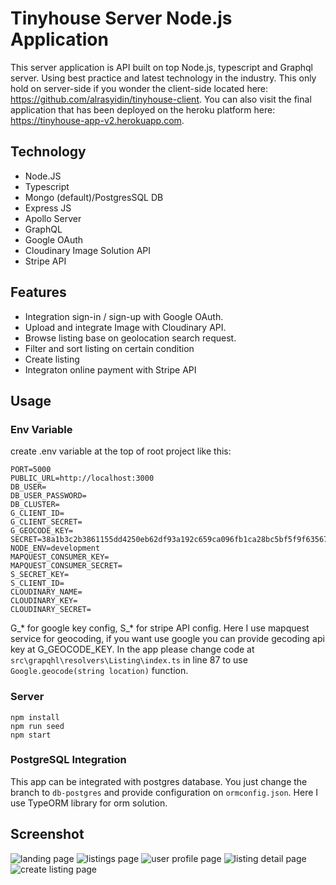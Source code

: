 # Tinyhouse Server Node.js Application
This server application is API built on top Node.js, typescript and Graphql server. Using best practice and latest technology in the industry. This only hold on server-side if you wonder the client-side located here: https://github.com/alrasyidin/tinyhouse-client. You can also visit the final application that has been deployed on the heroku platform here: https://tinyhouse-app-v2.herokuapp.com.
 
## Technology

- Node.JS
- Typescript
- Mongo (default)/PostgresSQL DB 
- Express JS
- Apollo Server
- GraphQL
- Google OAuth
- Cloudinary Image Solution API
- Stripe API

## Features

- Integration sign-in / sign-up with Google OAuth.
- Upload and integrate Image with Cloudinary API.
- Browse listing base on geolocation search request.
- Filter and sort listing on certain condition
- Create listing
- Integraton online payment with Stripe API

## Usage

### Env Variable

create .env variable at the top of root project like this:

```
PORT=5000
PUBLIC_URL=http://localhost:3000
DB_USER=
DB_USER_PASSWORD=
DB_CLUSTER=
G_CLIENT_ID=
G_CLIENT_SECRET=
G_GEOCODE_KEY=
SECRET=38a1b3c2b3861155dd4250eb62df93a192c659ca096fb1ca28bc5bf5f9f6356743481b993a5501f70d259cac6464712b19ca05a084d5fd9ce1fc613d1325746d
NODE_ENV=development
MAPQUEST_CONSUMER_KEY=
MAPQUEST_CONSUMER_SECRET=
S_SECRET_KEY=
S_CLIENT_ID=
CLOUDINARY_NAME=
CLOUDINARY_KEY=
CLOUDINARY_SECRET=
```
G_* for google key config, S_* for stripe API config. Here I use mapquest service for geocoding, if you want use google you can provide gecoding api key at G_GEOCODE_KEY. In the app please change code at `src\grapqhl\resolvers\Listing\index.ts` in line 87 to use ```Google.geocode(string location)``` function.

### Server

```
npm install
npm run seed
npm start
```

### PostgreSQL Integration
This app can be integrated with postgres database. You just change the branch to `db-postgres` and provide configuration on `ormconfig.json`. Here I use TypeORM library for orm solution.

## Screenshot

![landing page](https://i.postimg.cc/05yKq0NQ/1.png)
![listings page](https://i.postimg.cc/BvJQBJL6/2.png)
![user profile page](https://i.postimg.cc/yYSdVQCV/3.png)
![listing detail page](https://i.postimg.cc/HkwkMrLR/4.png)
![create listing page](https://i.postimg.cc/mgfrhYT7/5.png)
